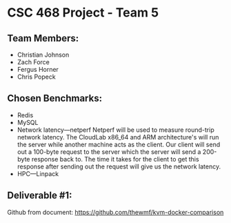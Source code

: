 # CSC 468 Project - Team 5

## Team Members:
- Christian Johnson
- Zach Force
- Fergus Horner 
- Chris Popeck 

## Chosen Benchmarks:
- Redis
- MySQL
- Network latency—netperf
  Netperf will be used to measure round-trip network latency.  The CloudLab x86_64 and ARM architecture's will run the server while another machine acts as the client.  Our client will send out a 100-byte request to the server which the server will send a 200-byte response back to. The time it takes for the client to get this response after sending out the request will give us the network latency.
- HPC—Linpack

## Deliverable #1:

Github from document:
https://github.com/thewmf/kvm-docker-comparison
